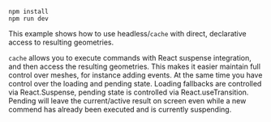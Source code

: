 ```shell
npm install
npm run dev
```

This example shows how to use headless/`cache` with direct, declarative access to resulting geometries.

`cache` allows you to execute commands with React suspense integration, and then access the resulting geometries. This makes it easier maintain full control over meshes, for instance adding events. At the same time you have control over the loading and pending state. Loading fallbacks are controlled via React.Suspense, pending state is controlled via React.useTransition. Pending will leave the current/active result on screen even while a new commend has already been executed and is currently suspending.